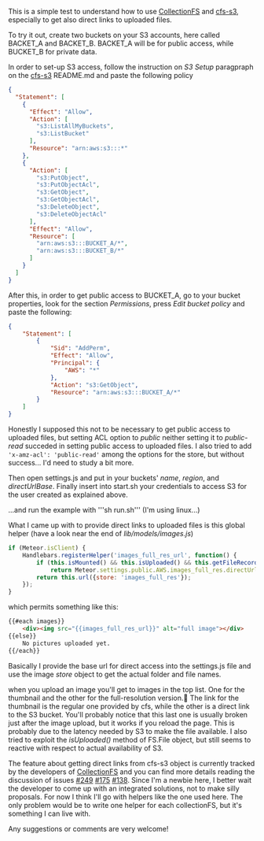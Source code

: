 This is a simple test to understand how to use [CollectionFS](https://github.com/CollectionFS/Meteor-CollectionFS) and [cfs-s3](https://github.com/CollectionFS/Meteor-cfs-s3), especially to get also direct links to uploaded files.

To try it out, create two buckets on your S3 accounts, here called BACKET_A and BACKET_B.
BACKET_A will be for public access, while BUCKET_B for private data.

In order to set-up S3 access, follow the instruction on *S3 Setup* paragpraph on the [cfs-s3](https://github.com/CollectionFS/Meteor-cfs-s3) README.md and paste the following policy

``` json
{
  "Statement": [
    {
      "Effect": "Allow",
      "Action": [
        "s3:ListAllMyBuckets",
        "s3:ListBucket"
      ],
      "Resource": "arn:aws:s3:::*"
    },
    {
      "Action": [
        "s3:PutObject",
        "s3:PutObjectAcl",
        "s3:GetObject",
        "s3:GetObjectAcl",
        "s3:DeleteObject",
        "s3:DeleteObjectAcl"
      ],
      "Effect": "Allow",
      "Resource": [
        "arn:aws:s3:::BUCKET_A/*",
        "arn:aws:s3:::BUCKET_B/*"
      ]
    }
  ]
}
```

After this, in order to get public access to BUCKET_A, go to your bucket properties, look for the section *Permissions*, press *Edit bucket policy* and paste the following:

``` json
{
	"Statement": [
		{
			"Sid": "AddPerm",
			"Effect": "Allow",
			"Principal": {
				"AWS": "*"
			},
			"Action": "s3:GetObject",
			"Resource": "arn:aws:s3:::BUCKET_A/*"
		}
	]
}
```

Honestly I supposed this not to be necessary to get public access to uploaded files, but setting ACL option to *public* neither setting it to *public-read* succeded in setting public access to uploaded files. I also tried to add `'x-amz-acl': 'public-read'` among the options for the store, but without success...  I'd need to study a bit more.


Then open settings.js and put in your buckets' *name*, *region*, and *directUrlBase*.
Finally insert into start.sh your credentials to access S3 for the user created as explained above.

...and run the example with '''sh run.sh''' (I'm using linux...)


What I came up with to provide direct links to uploaded files is this global helper (have a look near the end of *lib/models/images.js*)

``` javascript
if (Meteor.isClient) {
    Handlebars.registerHelper('images_full_res_url', function() {
        if (this.isMounted() && this.isUploaded() && this.getFileRecord())
            return Meteor.settings.public.AWS.images_full_res.directUrlBase + '/' + imageStore.folder + '/' + imageStore.fileKey(this);
        return this.url({store: 'images_full_res'});
    });
}
```

which permits something like this:

``` html
{{#each images}}
    <div><img src="{{images_full_res_url}}" alt="full image"></div>
{{else}}
    No pictures uploaded yet.
{{/each}}
```

Basically I provide the base url for direct access into the settings.js file and use the image *store* object to get the actual folder and file names.


when you upload an image you'll get to images in the top list. One for the thumbnail and the other for the full-resolution version.
The link for the thumbnail is the regular one provided by cfs, while the other is a direct link to the S3 bucket.
You'll probably notice that this last one is usually broken just after the image upload, but it works if you reload the page.
This is probably due to the latency needed by S3 to make the file available. I also tried to exploit the *isUploaded()* method of FS.File object, but still seems to reactive with respect to actual availability of S3.

The feature about getting direct links from cfs-s3 object is currently tracked by the developers of [CollectionFS](https://github.com/CollectionFS/Meteor-CollectionFS) and you can find more details reading the discussion of issues [#249](https://github.com/CollectionFS/Meteor-CollectionFS/issues/249) [#175](https://github.com/CollectionFS/Meteor-CollectionFS/issues/175) [#138](https://github.com/CollectionFS/Meteor-CollectionFS/issues/138).
Since I'm a newbie here, I better wait the developer to come up with an integrated solutions, not to make silly proposals.
For now I think I'll go with helpers like the one used here. The only problem would be to write one helper for each collectionFS, but it's something I can live with.


Any suggestions or comments are very welcome!
